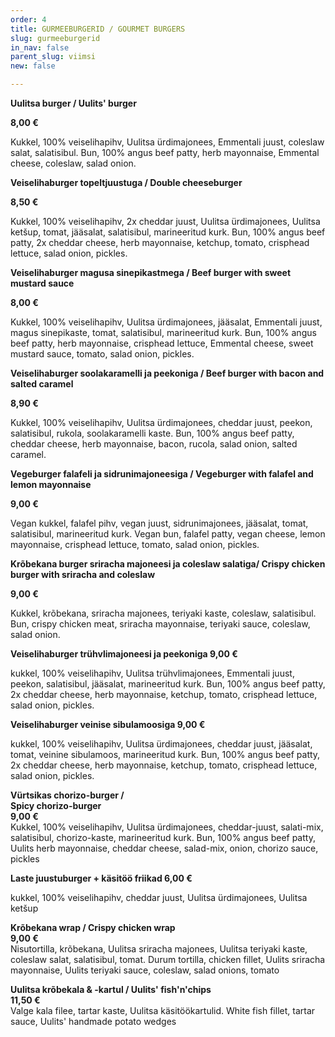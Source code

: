 ```yaml
---
order: 4
title: GURMEEBURGERID / GOURMET BURGERS
slug: gurmeeburgerid
in_nav: false
parent_slug: viimsi
new: false

---
```

**Uulitsa burger / Uulits' burger**

**8,00 €**

<span class="koostis"> Kukkel, 100% veiselihapihv, Uulitsa ürdimajonees, Emmentali juust, coleslaw salat, salatisibul. Bun, 100% angus beef patty, herb mayonnaise, Emmental cheese, coleslaw, salad onion. 

**Veiselihaburger topeltjuustuga / Double cheeseburger**

**8,50 €**

<span class="koostis"> Kukkel, 100% veiselihapihv, 2x cheddar juust, Uulitsa ürdimajonees, Uulitsa ketšup, tomat, jääsalat, salatisibul, marineeritud kurk. Bun, 100% angus beef patty, 2x cheddar cheese, herb mayonnaise, ketchup, tomato, crisphead lettuce, salad onion, pickles.

**Veiselihaburger magusa sinepikastmega / Beef burger with sweet mustard sauce**

**8,00 €**

<span class="koostis"> Kukkel, 100% veiselihapihv, Uulitsa ürdimajonees, jääsalat, Emmentali juust, magus sinepikaste, tomat, salatisibul, marineeritud kurk. Bun, 100% angus beef patty, herb mayonnaise, crisphead lettuce, Emmental cheese, sweet mustard sauce, tomato, salad onion, pickles.

**Veiselihaburger soolakaramelli ja peekoniga / Beef burger with bacon and salted caramel**

**8,90 €**

<span class="koostis"> Kukkel, 100% veiselihapihv, Uulitsa ürdimajonees, cheddar juust, peekon, salatisibul, rukola, soolakaramelli kaste. Bun, 100% angus beef patty, cheddar cheese, herb mayonnaise, bacon, rucola, salad onion, salted caramel.

**Vegeburger falafeli ja sidrunimajoneesiga / Vegeburger with falafel and lemon mayonnaise**

**9,00 €**

<span class="koostis"> Vegan kukkel, falafel pihv, vegan juust, sidrunimajonees, jääsalat, tomat, salatisibul, marineeritud kurk. Vegan bun, falafel patty, vegan cheese, lemon mayonnaise, crisphead lettuce, tomato, salad onion, pickles.

> <span class="vege"></span><span class="vegan">

**Krõbekana burger sriracha majoneesi ja coleslaw salatiga/ Crispy chicken burger with  sriracha and coleslaw**

**9,00 €**

<span class="koostis"> Kukkel, krõbekana, sriracha majonees, teriyaki kaste, coleslaw, salatisibul. Bun, crispy chicken meat, sriracha mayonnaise, teriyaki sauce, coleslaw, salad onion.

<span class="spicy"></span>

**Veiselihaburger trühvlimajoneesi ja peekoniga 9,00 €**

<span class="koostis"> kukkel, 100% veiselihapihv, Uulitsa trühvlimajonees, Emmentali juust, peekon, salatisibul, jääsalat, marineeritud kurk. Bun, 100% angus beef patty, 2x cheddar cheese, herb mayonnaise, ketchup, tomato, crisphead lettuce, salad onion, pickles.

**Veiselihaburger veinise sibulamoosiga 9,00 €**

<span class="koostis"> kukkel, 100% veiselihapihv, Uulitsa ürdimajonees, cheddar juust, jääsalat, tomat, veinine sibulamoos, marineeritud kurk. Bun, 100% angus beef patty, 2x cheddar cheese, herb mayonnaise, ketchup, tomato, crisphead lettuce, salad onion, pickles.

<span class="spicy"></span> **Vürtsikas chorizo-burger /  
Spicy chorizo-burger**  
**9,00 €**   
<span class="koostis">Kukkel, 100% veiselihapihv, Uulitsa ürdimajonees, cheddar-juust, salati-mix, salatisibul, chorizo-kaste, marineeritud kurk. Bun, 100% angus beef patty, Uulits herb mayonnaise, cheddar cheese, salad-mix, onion, chorizo sauce, pickles</span>

**Laste juustuburger + käsitöö friikad 6,00 €**

<span class="koostis"> kukkel, 100% veiselihapihv, cheddar juust, Uulitsa ürdimajonees, Uulitsa ketšup

<span class="spicy"></span> **Krõbekana wrap / Crispy chicken wrap**  
**9,00 €**  
<span class="koostis">Nisutortilla, krõbekana, Uulitsa sriracha majonees, Uulitsa teriyaki kaste, coleslaw salat, salatisibul, tomat. Durum tortilla, chicken fillet, Uulits sriracha mayonnaise, Uulits teriyaki sauce, coleslaw, salad onions, tomato</span>

<span class="special"></span> **Uulitsa krõbekala & -kartul / Uulits' fish'n'chips**  
**11,50 €**  
<span class="koostis">Valge kala filee, tartar kaste, Uulitsa käsitöökartulid. White fish fillet, tartar sauce, Uulits' handmade potato wedges</span>